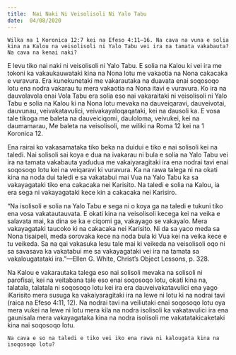 ```yaml
---
title:  Nai Naki Ni Veisolisoli Ni Yalo Tabu
date:  04/08/2020
---
```


`Wilka na 1 Koronica 12:7 kei na Efeso 4:11–16. Na cava na vuna e solia kina na Kalou na veisolisoli ni Yalo Tabu vei ira na tamata vakabauta? Na cava na kenai naki?`

E levu tiko nai naki ni veisolisoli ni Yalo Tabu. E solia na Kalou ki vei ira me tokoni ka vakaukauwataki kina na Nona lotu me vakaotia na Nona cakacaka e vuravura. Era kunekunetaki me vakarautaka na duavata enai soqosoqo lotu ena nodra vakarau tu mera vakaotia na Nona itavi e vuravura. Ko ira na dauvolavola enai Vola Tabu era solia eso nai vakaraitaki ni veisolisoli ni Yalo Tabu e solia na Kalou ki na Nona lotu mevaka na dauveiqaravi, dauveivotai, dauvunau, veivakatavulici, veivakayaloqaqataki, kei na dausoli ka. E vosa tale tikoga me baleta na dauveiciqomi, dauloloma, veivukei, kei na daumamarau, Me baleta na veisolisoli, me wiliki na Roma 12 kei na 1 Koronica 12.

Ena rairai ko vakasamataka tiko beka na duidui e tiko e nai solisoli kei na taledi. Nai solisoli sai koya e dua na ivakarau ni bula e solia na Yalo Tabu vei ira na tamata vakabauta yadudua me vakaiyaragitaki ira ena nodrai tavi enai soqosoqo lotu kei na veiqaravi ki vuravura. Ka na rawa talega ni na okati kina na noda dui taledi e sa vakatabui mai Vua na Yalo Tabu ka sa vakayagataki tiko ena cakacaka nei Karisito. Na taledi e solia na Kalou, ia era sega ni vakayagataki kece kin a cakacaka nei Karisiro.

“Na isolisoli e solia na Yalo Tabu e sega ni o koya ga na taledi e tukuni tiko ena vosa vakatautauvata. E okati kina na veisolisoli kecega kei na veika e salavata mai, ka dina se ka e ciqomi ga, vakayago se vakayalo. Mera vakayagataki taucoko ki na cakacaka nei Karisito. Ni da sa yaco meda sa Nona tisaipeli, meda sorovaka kece na noda bula ki Vua kei na veika kece e tu veikeda. Sa na qai vakasuka lesu tale mai ki veikeda na veisolisoli oqo ni sa savasava ka vakatabui me sa vakayagataki vei ira na tamata sa vakalougatataki ira.”—Ellen G. White, Christ’s Object Lessons, p. 328.

Na Kalou e vakarautaka talega eso nai solisoli mevaka na solisoli ni parofisai, kei na veitabana tale eso enai soqosoqo lotu, okati kina na, talatala, talatala ni soqosoqo lotu kei ira era dauveivakatavulici ena yago iKarisito mera susuga ka vakaiyaragitaki ira na lewe ni lotu ki na nodrai tavi (raica na Efeso 4:11, 12). Na nodrai tavi na veiliutaki enai soqosoqo lotu oya mera vukei na lewe ni lotu mera kila na nodra isolisoli ka vakatavulici ira ena gaunisala mera vakayagataka kina na nodra isolisoli me vakatatakicaketaki kina nai soqosoqo lotu.

`Na cava e so na taledi e tiko vei iko ena rawa ni kalougata kina na isoqosoqo lotu?`